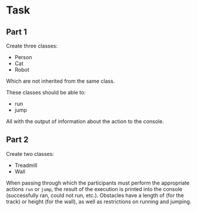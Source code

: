 # Task

## Part 1

Create three classes:

- Person
- Cat
- Robot

Which are not inherited from the same class.

These classes should be able to:

- run
- jump

All with the output of information about the action to the console.

## Part 2

Create two classes:

- Treadmill
- Wall

When passing through which the participants must perform the appropriate actions
`run` or `jump`, the result of the execution is printed into the console (successfully
ran, could not run, etc.). Obstacles have a length of (for the track) or height
(for the wall), as well as restrictions on running and jumping.
